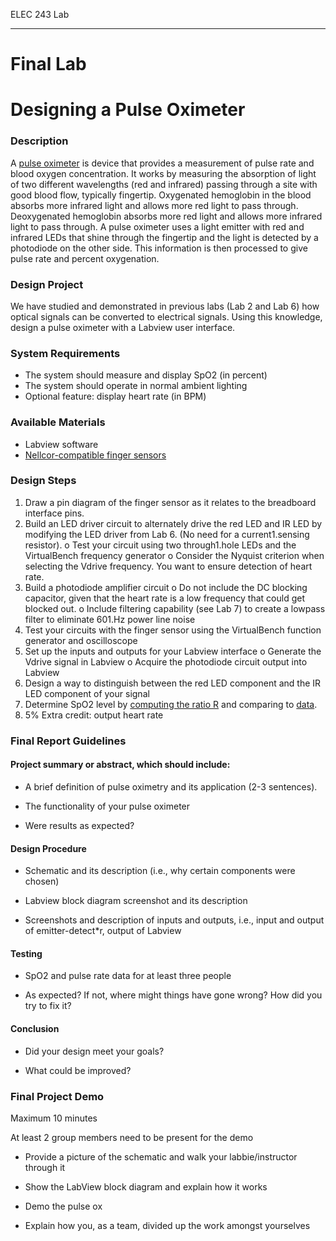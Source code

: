 ELEC 243 Lab

------------------------------------------------------------------------

Final Lab
=========

Designing a Pulse Oximeter
==========================

### Description

A [pulse oximeter](http://www.oximeter.org/pulseox/principles.htm) is device
that provides a measurement of pulse rate and blood oxygen concentration. It
works by measuring the absorption of light of two different wavelengths (red
and infrared) passing through a site with good blood flow, typically fingertip.
Oxygenated hemoglobin in the blood absorbs more infrared light and allows more
red light to pass through.  Deoxygenated hemoglobin absorbs more red light and
allows more infrared light to pass through. A pulse oximeter uses a light
emitter with red and infrared LEDs that shine through the fingertip and the
light is detected by a photodiode on the other side. This information is then
processed to give pulse rate and percent oxygenation.

### Design Project

We have studied and demonstrated in previous labs (Lab 2 and Lab 6) how optical
signals can be converted to electrical signals. Using this knowledge, design a
pulse oximeter with a Labview user interface.

### System Requirements

* The system should measure and display SpO2 (in percent)
* The system should operate in normal ambient lighting
* Optional feature: display heart rate (in BPM)

### Available Materials

* Labview software
* [Nellcor-compatible finger sensors](./figs/Nellcor_DS-100A.jpg)

### Design Steps

1.   Draw a pin diagram of the finger sensor as it relates to the breadboard
     interface pins.
1.   Build an LED driver circuit to alternately drive the red LED and IR LED by
     modifying the LED driver from Lab 6. (No need for a current1.sensing
     resistor).  o Test your circuit using two through1.hole LEDs and the
     VirtualBench frequency generator o Consider the Nyquist criterion when
     selecting the Vdrive frequency. You want to ensure detection of heart
     rate.
1.   Build a photodiode amplifier circuit o Do not include the DC blocking
     capacitor, given that the heart rate is a low frequency that could get
     blocked out.  o Include filtering capability (see Lab 7) to create a
     lowpass filter to eliminate 601.Hz power line noise
1.   Test your circuits with the finger sensor using the VirtualBench function
     generator and oscilloscope
1.   Set up the inputs and outputs for your Labview interface o Generate the
     Vdrive signal in Labview o Acquire the photodiode circuit output into
     Labview
1.   Design a way to distinguish between the red LED component and the IR LED
     component of your signal
1.   Determine SpO2 level by [computing the ratio
     R](./resources/R_Calculation.pdf) and comparing to
     [data](./resources/R_SPO2_Data.txt).
1.   5% Extra credit: output heart rate

### Final Report Guidelines

#### Project summary or abstract, which should include:

* A brief definition of pulse oximetry and its application (2-3 sentences).

* The functionality of your pulse oximeter

* Were results as expected?

#### Design Procedure

* Schematic and its description (i.e., why certain components were chosen)

* Labview block diagram screenshot and its description

* Screenshots and description of inputs and outputs, i.e., input and output of
  emitter-detect*r, output of Labview

#### Testing

* SpO2 and pulse rate data for at least three people

* As expected? If not, where might things have gone wrong? How did you try to
fix it?

#### Conclusion

* Did your design meet your goals?

* What could be improved?

### Final Project Demo

Maximum 10 minutes

At least 2 group members need to be present for the demo

* Provide a picture of the schematic and walk your labbie/instructor through it

* Show the LabView block diagram and explain how it works

* Demo the pulse ox

* Explain how you, as a team, divided up the work amongst yourselves
